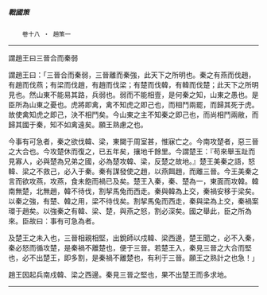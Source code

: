 

##### 戰國策
　　`卷十八 ‧ 趙策一`

* * *

謂趙王曰三晉合而秦弱

謂趙王曰：「三晉合而秦弱，三晉離而秦強，此天下之所明也。秦之有燕而伐趙，有趙而伐燕；有梁而伐趙，有趙而伐梁；有楚而伐韓，有韓而伐楚；此天下之所明見也。然山東不能易其路，兵弱也。弱而不能相壹，是何秦之知，山東之愚也。是臣所為山東之憂也。虎將即禽，禽不知虎之即己也，而相鬥兩罷，而歸其死于虎。故使禽知虎之即己，決不相鬥矣。今山東之主不知秦之即己也，而尚相鬥兩敝，而歸其國于秦，知不如禽遠矣。願王熟慮之也。

今事有可急者，秦之欲伐韓、梁，東闚于周室甚，惟寐亡之。今南攻楚者，惡三晉之大合也。今攻楚休而復之，已五年矣，攘地千餘里。今謂楚王：『苟來舉玉趾而見寡人，必與楚為兄弟之國，必為楚攻韓、梁，反楚之故地。』楚王美秦之語，怒韓、梁之不救己，必入于秦。秦有謀發使之趙，以燕餌趙，而離三晉。今王美秦之言而欲攻燕，攻燕，食未飽而禍已及矣。楚王入秦，秦、楚為一，東面而攻韓。韓南無楚，北無趙，韓不待伐，割挈馬兔而西走。秦與韓為上交，秦禍安移于梁矣。以秦之強，有楚、韓之用，梁不待伐矣。割挈馬兔而西走，秦與梁為上交，秦禍案環于趙矣。以強秦之有韓、梁、楚，與燕之怒，割必深矣。國之舉此，臣之所為來。臣故曰：事有可急為者。

及楚王之未入也，三晉相親相堅，出銳師以戍韓、梁西邊，楚王聞之，必不入秦，秦必怒而循攻楚，是秦禍不離楚也，便于三晉。若楚王入，秦見三晉之大合而堅也，必不出楚王，即多割，是秦禍不離楚也，有利于三晉。願王之熟計之也急！」

趙王因起兵南戍韓、梁之西邊。秦見三晉之堅也，果不出楚王而多求地。

* * *

